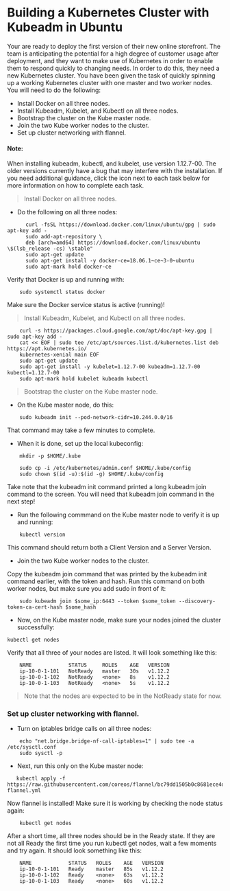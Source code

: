 # Building a Kubernetes Cluster with Kubeadm in Ubuntu

Your are ready to deploy the first version of their new online storefront. The team is anticipating the potential for a high degree of customer usage after deployment, and they want to make use of Kubernetes in order to enable them to respond quickly to changing needs. In order to do this, they need a new Kubernetes cluster. You have been given the task of quickly spinning up a working Kubernetes cluster with one master and two worker nodes.
You will need to do the following:

- Install Docker on all three nodes.
- Install Kubeadm, Kubelet, and Kubectl on all three nodes.
- Bootstrap the cluster on the Kube master node.
- Join the two Kube worker nodes to the cluster.
- Set up cluster networking with flannel.

#### Note:
When installing kubeadm, kubectl, and kubelet, use version 1.12.7-00. The older versions currently have a bug that may interfere with the installation. If you need additional guidance, click the icon next to each task below for more information on how to complete each task. 

> Install Docker on all three nodes.
- Do the following on all three nodes:

```
      curl -fsSL https://download.docker.com/linux/ubuntu/gpg | sudo apt-key add -
      sudo add-apt-repository \
      deb [arch=amd64] https://download.docker.com/linux/ubuntu \$(lsb_release -cs) \stable"
      sudo apt-get update
      sudo apt-get install -y docker-ce=18.06.1~ce~3-0~ubuntu
      sudo apt-mark hold docker-ce  
```

  Verify that Docker is up and running with:
  ```
      sudo systemctl status docker
  ```   
  Make sure the Docker service status is active (running)!


> Install Kubeadm, Kubelet, and Kubectl on all three nodes.


```
    curl -s https://packages.cloud.google.com/apt/doc/apt-key.gpg | sudo apt-key add -
    cat << EOF | sudo tee /etc/apt/sources.list.d/kubernetes.list deb https://apt.kubernetes.io/ 
    kubernetes-xenial main EOF
    sudo apt-get update
    sudo apt-get install -y kubelet=1.12.7-00 kubeadm=1.12.7-00 kubectl=1.12.7-00
    sudo apt-mark hold kubelet kubeadm kubectl

```

> Bootstrap the cluster on the Kube master node.

- On the Kube master node, do this:

```
    sudo kubeadm init --pod-network-cidr=10.244.0.0/16
```

That command may take a few minutes to complete.

- When it is done, set up the local kubeconfig:

```    
    mkdir -p $HOME/.kube
```

```
    sudo cp -i /etc/kubernetes/admin.conf $HOME/.kube/config
    sudo chown $(id -u):$(id -g) $HOME/.kube/config
```
	
Take note that the kubeadm init command printed a long kubeadm join command to the screen. You will need that kubeadm join command in the next step!

- Run the following commmand on the Kube master node to verify it is up and running:

```
    kubectl version
```
This command should return both a Client Version and a Server Version.


- Join the two Kube worker nodes to the cluster.

 Copy the kubeadm join command that was printed by the kubeadm init command earlier, with the token and hash. Run this command on both worker nodes, but make sure you add sudo in front of it:

```
    sudo kubeadm join $some_ip:6443 --token $some_token --discovery-token-ca-cert-hash $some_hash

```

- Now, on the Kube master node, make sure your nodes joined the cluster successfully:

```
kubectl get nodes
```

Verify that all three of your nodes are listed. It will look something like this:

```
    NAME            STATUS     ROLES    AGE   VERSION
    ip-10-0-1-101   NotReady   master   30s   v1.12.2
    ip-10-0-1-102   NotReady   <none>   8s    v1.12.2
    ip-10-0-1-103   NotReady   <none>   5s    v1.12.2
```

 > Note that the nodes are expected to be in the NotReady state for now.

### Set up cluster networking with flannel.

 - Turn on iptables bridge calls on all three nodes:

```
    echo "net.bridge.bridge-nf-call-iptables=1" | sudo tee -a /etc/sysctl.conf 
    sudo sysctl -p
```

- Next, run this only on the Kube master node:

```
   kubectl apply -f https://raw.githubusercontent.com/coreos/flannel/bc79dd1505b0c8681ece4de4c0d86c5cd2643275/Documentation/kube-flannel.yml
```

Now flannel is installed! Make sure it is working by checking the node status again:

```
    kubectl get nodes
```

After a short time, all three nodes should be in the Ready state. If they are not all Ready the first time you run kubectl get nodes, wait a few moments and try again. It should look something like this:

```
    NAME            STATUS   ROLES    AGE   VERSION
    ip-10-0-1-101   Ready    master   85s   v1.12.2
    ip-10-0-1-102   Ready    <none>   63s   v1.12.2
    ip-10-0-1-103   Ready    <none>   60s   v1.12.2
```



